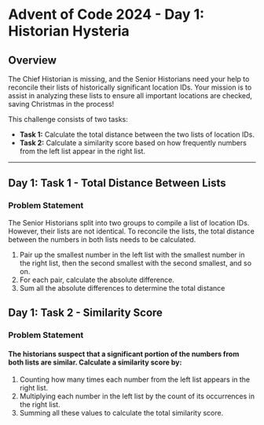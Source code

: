# Advent of Code 2024 - Day 1: Historian Hysteria

## Overview

The Chief Historian is missing, and the Senior Historians need your help to reconcile their lists of historically significant location IDs. Your mission is to assist in analyzing these lists to ensure all important locations are checked, saving Christmas in the process!

This challenge consists of two tasks:

- **Task 1:** Calculate the total distance between the two lists of location IDs.
- **Task 2:** Calculate a similarity score based on how frequently numbers from the left list appear in the right list.

---

## Day 1: Task 1 - Total Distance Between Lists

### Problem Statement

The Senior Historians split into two groups to compile a list of location IDs. However, their lists are not identical. To reconcile the lists, the total distance between the numbers in both lists needs to be calculated.

1. Pair up the smallest number in the left list with the smallest number in the right list, then the second smallest with the second smallest, and so on.
2. For each pair, calculate the absolute difference.
3. Sum all the absolute differences to determine the total distance


## Day 1: Task 2 - Similarity Score

### Problem Statement

#### The historians suspect that a significant portion of the numbers from both lists are similar. Calculate a similarity score by:

1. Counting how many times each number from the left list appears in the right list.
2. Multiplying each number in the left list by the count of its occurrences in the right list.
3. Summing all these values to calculate the total similarity score.